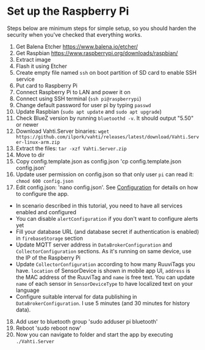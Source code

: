 # Set up the Raspberry Pi
Steps below are minimum steps for simple setup, so you should harden the security when you've checked that everything works.
1. Get Balena Etcher https://www.balena.io/etcher/
2. Get Raspbian https://www.raspberrypi.org/downloads/raspbian/
3. Extract image
4. Flash it using Etcher
5. Create empty file named `ssh` on boot partition of SD card to enable SSH service
6. Put card to Raspberry Pi
7. Connect Raspberry Pi to LAN and power it on
8. Connect using SSH terminal (`ssh pi@raspberrypi`) 
9. Change default password for user pi by typing `passwd`
10. Update Raspbian (`sudo apt update` and `sudo apt upgrade`)
11. Check BlueZ version by running `bluetoothd -v`. It should output "5.50" or newer
12. Download Vahti.Server binaries: `wget https://github.com/ilpork/vahti/releases/latest/download/Vahti.Server-linux-arm.zip`
13. Extract the files: `tar -xzf Vahti.Server.zip`
14. Move to dir
15. Copy config.template.json as config.json 'cp config.template.json config.json'
16. Update user permission on config.json so that only user `pi` can read it: `chmod 600 config.json`
17. Edit config.json: 'nano config.json'. See [Configuration](Configuration.md) for details on how to configure the app.
- In scenario described in this tutorial, you need to have all services enabled and configured
- You can disable `alertConfiguration` if you don't want to configure alerts yet
- Fill your database URL (and database secret if authentication is enabled) in `firebaseStorage` section
- Update MQTT server address in `DataBrokerConfiguration` and `CollectorConfiguration` sections. As it's running on same device, use the IP of the Raspberry Pi
- Update `CollectorConfiguration` according to how many RuuviTags you have. `location` of SensorDevice is shown in mobile app UI, `address` is the MAC address of the RuuviTag and `name` is free text. You can update `name` of each sensor in `SensorDeviceType` to have localized text on your language
- Configure suitable interval for data publishing in `DataBrokerConfiguration`. I use 5 minutes (and 30 minutes for history data).
18. Add user to bluetooth group 'sudo adduser pi bluetooth'
19. Reboot 'sudo reboot now'
20. Now you can navigate to folder and start the app by executing `./Vahti.Server`